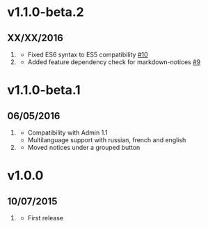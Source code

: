 # v1.1.0-beta.2
## XX/XX/2016

1. [](#bugfix)
    * Fixed ES6 syntax to ES5 compatibility [#10](https://github.com/getgrav/grav-plugin-editor-buttons/issues/10)
2. [](#bugfix)
    * Added feature dependency check for markdown-notices [#9](https://github.com/getgrav/grav-plugin-editor-buttons/issues/9)

# v1.1.0-beta.1
## 06/05/2016

1. [](#new)
    * Compatibility with Admin 1.1
    * Multilanguage support with russian, french and english
1. [](#improved)
    * Moved notices under a grouped button

# v1.0.0
## 10/07/2015

1. [](#new)
    * First release

